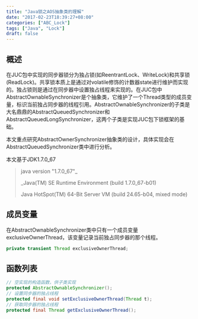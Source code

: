 ```yaml
---
title: "Java锁之AOS抽象类的理解"
date: "2017-02-23T18:39:27+08:00"
categories: ["ABC_Lock"]
tags: ["Java", "Lock"]
draft: false
---
```


## 概述

在JUC包中实现的同步器锁分为独占锁(如ReentrantLock、WriteLock)和共享锁(ReadLock)。共享锁本质上是通过对volatile修饰的计数器state进行维护而实现的。独占锁则是通过在同步器中设置独占线程来实现的。在JUC包中AbstractOwnableSynchronizer是个抽象类，它维护了一个Thread类型的成员变量，标识当前独占同步器的线程引用。AbstractOwnableSynchronizer的子类是大名鼎鼎的AbstractQueuedSynchronizer和AbstractQueuedLongSynchronizer，这两个子类是实现JUC包下锁框架的基础。



本文重点研究AbstractOwnerSynchronizer抽象类的设计，具体实现会在AbstractQueuedSynchronizer类中进行分析。



本文基于JDK1.7.0_67

> java version "1.7.0_67"_
>
> _Java(TM) SE Runtime Environment (build 1.7.0_67-b01)
>
> Java HotSpot(TM) 64-Bit Server VM (build 24.65-b04, mixed mode)



## 成员变量

在AbstractOwnableSynchronizer类中只有一个成员变量exclusiveOwnerThread，该变量记录当前独占同步器的那个线程。

```java
private transient Thread exclusiveOwnerThread;
```



## 函数列表

```java
// 空实现的构造函数，供子类实现
protected AbstractOwnableSynchronizer();
// 设置同步器的独占线程
protected final void setExclusiveOwnerThread(Thread t);
// 获取同步器的独占线程
protected final Thread getExclusiveOwnerThread();
```
